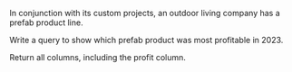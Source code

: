 In conjunction with its custom projects, an outdoor living company has a prefab product line.

Write a query to show which prefab product was most profitable in 2023.

Return all columns, including the profit column.